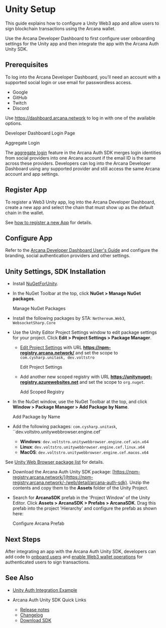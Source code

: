 # Unity Setup

This guide explains how to configure a Unity Web3 app and allow users to sign blockchain transactions using the Arcana wallet.

Use the Arcana Developer Dashboard to first configure user onboarding settings for the Unity app and then integrate the app with the Arcana Auth Unity SDK.

## Prerequisites

To log into the Arcana Developer Dashboard, you’ll need an account with a supported social login or use email for passwordless access.

- Google
- GitHub
- Twitch
- Discord

Use <https://dashboard.arcana.network> to log in with one of the available options.

Developer Dashboard Login Page

Aggregate Login

The [aggregate login](../../concepts/aggregatelogin/) feature in the Arcana Auth SDK merges login identities from social providers into one Arcana account if the email ID is the same across these providers. Developers can log into the Arcana Developer Dashboard using any supported provider and still access the same Arcana account and app settings.

## Register App

To register a Web3 Unity app, log into the Arcana Developer Dashboard, create a new app and select the chain that must show up as the default chain in the wallet.

See [how to register a new App](../config-auth/register-app/) for details.

## Configure App

Refer to the [Arcana Developer Dashboard User's Guide](../config-dApp-with-db/) and configure the branding, social authentication providers and other settings.

## Unity Settings, SDK Installation

- Install [NuGetForUnity](https://github.com/GlitchEnzo/NuGetForUnity).

- In the NuGet Toolbar at the top, click **NuGet > Manage NuGet packages**.

  Manage NuGet Packages

- Install the following packages by STA: `Nethereum.Web3`, `WebsocketSharp.Core`

- Use the Unity Editor Project Settings window to edit package settings for your project. Click **Edit > Project Settings > Package Manager**.

  - [Edit Project Settings](https://docs.unity3d.com/Manual/class-PackageManager.html) with URL **https://npm-registry.arcana.network/** and set the scope to `com.cysharp.unitask, dev.voltstro`

    Edit Project Settings

  - Add another new scoped registry with URL **https://unitynuget-registry.azurewebsites.net** and set the scope to `org.nuget`.

    Add Scoped Registry

- In the NuGet window, use the NuGet Toolbar at the top, and click **Window > Package Manager > Add Package by Name**.

  Add Package by Name

- Add the following packages: `com.cysharp.unitask`, \`\`dev.voltstro.unitywebbrowser.engine.cef\`

  - **Windows**: `dev.voltstro.unitywebbrowser.engine.cef.win.x64`
  - **Linux**: `dev.voltstro.unitywebbrowser.engine.cef.linux.x64`
  - **MacOS**: `dev.voltstro.unitywebbrowser.engine.cef.macos.x64`

See [Unity Web Browser package list](https://projects.voltstro.dev/UnityWebBrowser/latest/articles/user/packages/#package-list) for details.

- Download the Arcana Auth Unity SDK package: [https://npm-registry.arcana.network/](https://npm-registry.arcana.network/-/web/detail/arcana-auth-sdk). Unzip the contents and copy them to the **Assets** folder of the Unity Project.

- Search for **ArcanaSDK** prefab in the 'Project Window' of the Unity Editor. Click **Assets > ArcanaSDK > Prefabs > ArcanaSDK**. Drag this prefab into the project 'Hierarchy' and configure the prefab as shown here:

  Configure Arcana Prefab

## Next Steps

After integrating an app with the Arcana Auth Unity SDK, developers can add code to [onboard users](../../auth/onboard/unity/) and [enable Web3 wallet operations](../../auth/web3-ops/unity-wallet-ops/) for authenticated users to sign transactions.

## See Also

- [Unity Auth Integration Example](https://github.com/arcana-network/auth-unity/tree/main/UnitySampleProject)

- Arcana Auth Unity SDK Quick Links

  - [Release notes](../../relnotes/latest-auth-release-note/)
  - [Changelog](https://github.com/arcana-network/auth-unity/releases)
  - [Download SDK](https://npm-registry.arcana.network/)

